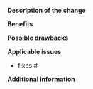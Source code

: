 <!-- markdownlint-disable -->

**Description of the change**

<!-- Describe the scope of your change - i.e. what the change does. -->

**Benefits**

<!-- What benefits will be realized by the code change? -->

**Possible drawbacks**

<!-- Describe any known limitations with your change -->

**Applicable issues**

<!-- Enter any applicable Issues here (You can reference an issue using #) -->

- fixes #

**Additional information**

<!-- If there's anything else that's important and relevant to your pull request, mention that information here.-->
